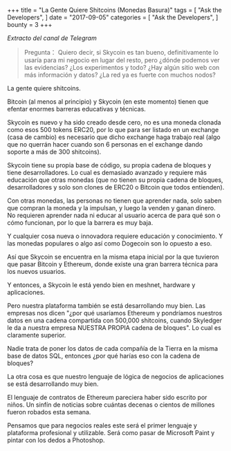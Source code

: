 +++
title = "La Gente Quiere Shitcoins (Monedas Basura)"
tags = [
    "Ask the Developers",
]
date = "2017-09-05"
categories = [
    "Ask the Developers",
]
bounty = 3
+++

*Extracto del canal de Telegram*

>Pregunta：
Quiero decir, si Skycoin es tan bueno, definitivamente lo usaría para mi
negocio en lugar del resto, pero ¿dónde podemos ver las evidencias? ¿Los
experimentos y todo? ¿Hay algún sitio web con más información y datos? ¿La red
ya es fuerte con muchos nodos?

La gente quiere shitcoins.

Bitcoin (al menos al principio) y Skycoin (en este momento) tienen que efentar
enormes barreras educativas y técnicas.

Skycoin es nuevo y ha sido creado desde cero, no es una moneda clonada como
esos 500 tokens ERC20, por lo que para ser listado en un exchange (casa de
cambio) es necesario que dicho exchange haga trabajo real (algo que no
querrán hacer cuando son 6 personas en el exchange dando soporte a más de 300
shitcoins).

Skycoin tiene su propia base de código, su propia cadena de bloques y tiene
desarrolladores. Lo cual es demasiado avanzado y requiere más educación que
otras monedas (que no tienen su propia cadena de bloques, desarrolladores y
solo son clones de ERC20 o Bitcoin que todos entienden).

Con otras monedas, las personas no tienen que aprender nada, solo saben que
compran la moneda y la impulsan, y luego la venden y ganan dinero. No
requieren aprender nada ni educar al usuario acerca de para qué son o cómo
funcionan, por lo que la barrera es muy baja.

Y cualquier cosa nueva o innovadora requiere educación y conocimiento. Y las
monedas populares o algo así como Dogecoin son lo opuesto a eso.

Así que Skycoin se encuentra en la misma etapa inicial por la que tuvieron que
pasar Bitcoin y Ethereum, donde existe una gran barrera técnica para los
nuevos usuarios.

Y entonces, a Skycoin le está yendo bien en meshnet, hardware y aplicaciones.

Pero nuestra plataforma también se está desarrollando muy bien. Las empresas
nos dicen "¿por qué usaríamos Ethereum y pondríamos nuestros datos en una
cadena compartida con 500,000 shitcoins, cuando Skyledger le da a nuestra
empresa NUESTRA PROPIA cadena de bloques". Lo cual es claramente superior.

Nadie trata de poner los datos de cada compañía de la Tierra en la misma
base de datos SQL, entonces ¿por qué harías eso con la cadena de bloques?

La otra cosa es que nuestro lenguaje de lógica de negocios de aplicaciones se
está desarrollando muy bien.

El lenguaje de contratos de Ethereum pareciera haber sido escrito por niños.
Un sinfín de noticias sobre cuántas decenas o cientos de millones fueron
robados esta semana.

Pensamos que para negocios reales este será el primer lenguaje y plataforma
profesional y utilizable. Será como pasar de Microsoft Paint y pintar con
los dedos a Photoshop.
